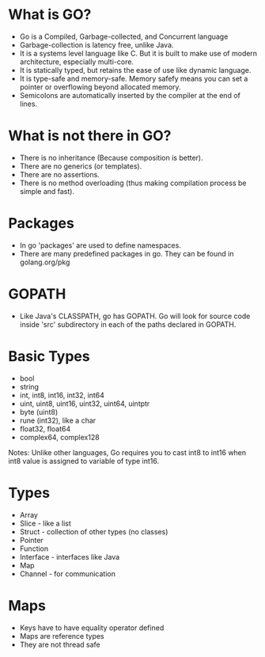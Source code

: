 # What is GO?

* Go is a Compiled, Garbage-collected, and Concurrent language
* Garbage-collection is latency free, unlike Java.
* It is a systems level language like C. But it is built to make use of modern architecture, especially multi-core.
* It is statically typed, but retains the ease of use like dynamic language.
* It is type-safe and memory-safe. Memory safefy means you can set a pointer or overflowing beyond allocated memory.
* Semicolons are automatically inserted by the compiler at the end of lines.

# What is not there in GO?
* There is no inheritance (Because composition is better). 
* There are no generics (or templates).
* There are no assertions.
* There is no method overloading (thus making compilation process be simple and fast).

# Packages

* In go 'packages' are used to define namespaces. 
* There are many predefined packages in go. They can be found in golang.org/pkg

# GOPATH
* Like Java's CLASSPATH, go has GOPATH. Go will look for source code inside 'src' subdirectory in each of the paths declared in GOPATH. 

# Basic Types

* bool
* string
* int, int8, int16, int32, int64
* uint, uint8, uint16, uint32, uint64, uintptr
* byte (uint8)
* rune (int32), like a char
* float32, float64
* complex64, complex128

Notes: 
Unlike other languages, Go requires you to cast int8 to int16 when int8 value is assigned to variable of type int16.

# Types

* Array
* Slice - like a list
* Struct - collection of other types (no classes)
* Pointer 
* Function
* Interface - interfaces like Java
* Map
* Channel - for communication

# Maps

* Keys have to have equality operator defined
* Maps are reference types
* They are not thread safe
